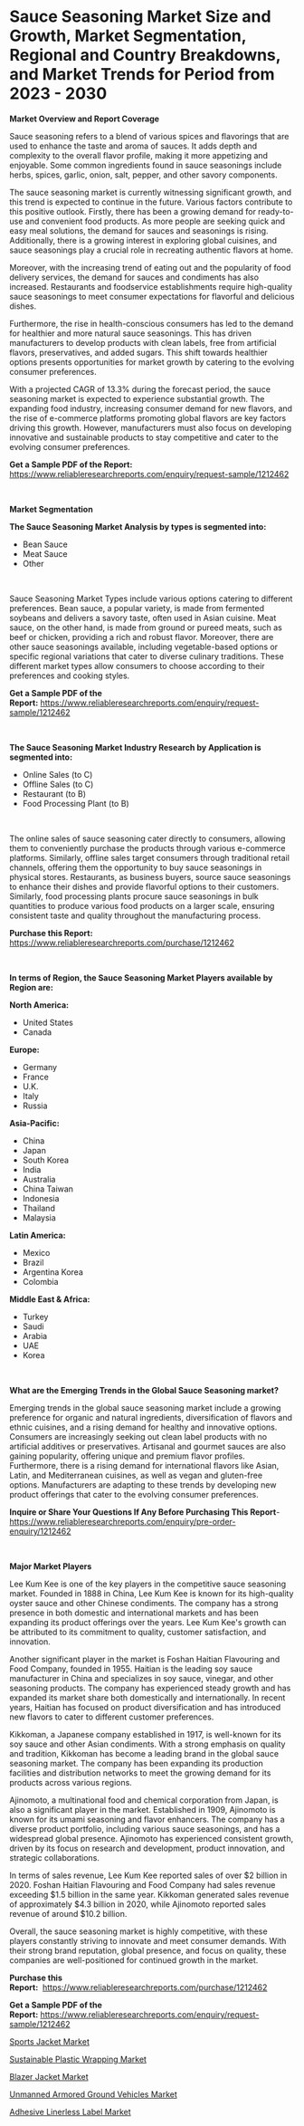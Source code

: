 <p><h1>Sauce Seasoning Market Size and Growth, Market Segmentation, Regional and Country Breakdowns, and Market Trends for Period from 2023 -  2030</h1></p><p><strong>Market Overview and Report Coverage</strong></p>
<p><p>Sauce seasoning refers to a blend of various spices and flavorings that are used to enhance the taste and aroma of sauces. It adds depth and complexity to the overall flavor profile, making it more appetizing and enjoyable. Some common ingredients found in sauce seasonings include herbs, spices, garlic, onion, salt, pepper, and other savory components.</p><p>The sauce seasoning market is currently witnessing significant growth, and this trend is expected to continue in the future. Various factors contribute to this positive outlook. Firstly, there has been a growing demand for ready-to-use and convenient food products. As more people are seeking quick and easy meal solutions, the demand for sauces and seasonings is rising. Additionally, there is a growing interest in exploring global cuisines, and sauce seasonings play a crucial role in recreating authentic flavors at home.</p><p>Moreover, with the increasing trend of eating out and the popularity of food delivery services, the demand for sauces and condiments has also increased. Restaurants and foodservice establishments require high-quality sauce seasonings to meet consumer expectations for flavorful and delicious dishes.</p><p>Furthermore, the rise in health-conscious consumers has led to the demand for healthier and more natural sauce seasonings. This has driven manufacturers to develop products with clean labels, free from artificial flavors, preservatives, and added sugars. This shift towards healthier options presents opportunities for market growth by catering to the evolving consumer preferences.</p><p>With a projected CAGR of 13.3% during the forecast period, the sauce seasoning market is expected to experience substantial growth. The expanding food industry, increasing consumer demand for new flavors, and the rise of e-commerce platforms promoting global flavors are key factors driving this growth. However, manufacturers must also focus on developing innovative and sustainable products to stay competitive and cater to the evolving consumer preferences.</p></p>
<p><strong>Get a Sample PDF of the Report:</strong> <a href="https://www.reliableresearchreports.com/enquiry/request-sample/1212462">https://www.reliableresearchreports.com/enquiry/request-sample/1212462</a></p>
<p>&nbsp;</p>
<p><strong>Market Segmentation</strong></p>
<p><strong>The Sauce Seasoning Market Analysis by types is segmented into:</strong></p>
<p><ul><li>Bean Sauce</li><li>Meat Sauce</li><li>Other</li></ul></p>
<p>&nbsp;</p>
<p><p>Sauce Seasoning Market Types include various options catering to different preferences. Bean sauce, a popular variety, is made from fermented soybeans and delivers a savory taste, often used in Asian cuisine. Meat sauce, on the other hand, is made from ground or pureed meats, such as beef or chicken, providing a rich and robust flavor. Moreover, there are other sauce seasonings available, including vegetable-based options or specific regional variations that cater to diverse culinary traditions. These different market types allow consumers to choose according to their preferences and cooking styles.</p></p>
<p><strong>Get a Sample PDF of the Report:</strong>&nbsp;<a href="https://www.reliableresearchreports.com/enquiry/request-sample/1212462">https://www.reliableresearchreports.com/enquiry/request-sample/1212462</a></p>
<p>&nbsp;</p>
<p><strong>The Sauce Seasoning Market Industry Research by Application is segmented into:</strong></p>
<p><ul><li>Online Sales (to C)</li><li>Offline Sales (to C)</li><li>Restaurant (to B)</li><li>Food Processing Plant (to B)</li></ul></p>
<p>&nbsp;</p>
<p><p>The online sales of sauce seasoning cater directly to consumers, allowing them to conveniently purchase the products through various e-commerce platforms. Similarly, offline sales target consumers through traditional retail channels, offering them the opportunity to buy sauce seasonings in physical stores. Restaurants, as business buyers, source sauce seasonings to enhance their dishes and provide flavorful options to their customers. Similarly, food processing plants procure sauce seasonings in bulk quantities to produce various food products on a larger scale, ensuring consistent taste and quality throughout the manufacturing process.</p></p>
<p><strong>Purchase this Report:</strong>&nbsp; <a href="https://www.reliableresearchreports.com/purchase/1212462">https://www.reliableresearchreports.com/purchase/1212462</a></p>
<p>&nbsp;</p>
<p><strong>In terms of Region, the Sauce Seasoning Market Players available by Region are:</strong></p>
<p>
    <p> <strong> North America: </strong>
        <ul>
            <li>United States</li>
            <li>Canada</li>
        </ul>
        </p> 
    <p> <strong> Europe: </strong>
        <ul>
            <li>Germany</li>
            <li>France</li>
            <li>U.K.</li>
            <li>Italy</li>
            <li>Russia</li>
        </ul>
        </p> 
    <p> <strong> Asia-Pacific: </strong>
        <ul>
            <li>China</li>
            <li>Japan</li>
            <li>South Korea</li>
            <li>India</li>
            <li>Australia</li>
            <li>China Taiwan</li>
            <li>Indonesia</li>
            <li>Thailand</li>
            <li>Malaysia</li>
        </ul>
        </p> 
    <p> <strong> Latin America: </strong>
        <ul>
            <li>Mexico</li>
            <li>Brazil</li>
            <li>Argentina Korea</li>
            <li>Colombia</li>
        </ul>
        </p> 
    <p> <strong> Middle East & Africa: </strong>
        <ul>
            <li>Turkey</li>
            <li>Saudi</li>
            <li>Arabia</li>
            <li>UAE</li>
            <li>Korea</li>
        </ul>
    </p>
    </p>
<p>&nbsp;</p>
<p><strong>What are the Emerging Trends in the Global Sauce Seasoning market?</strong></p>
<p><p>Emerging trends in the global sauce seasoning market include a growing preference for organic and natural ingredients, diversification of flavors and ethnic cuisines, and a rising demand for healthy and innovative options. Consumers are increasingly seeking out clean label products with no artificial additives or preservatives. Artisanal and gourmet sauces are also gaining popularity, offering unique and premium flavor profiles. Furthermore, there is a rising demand for international flavors like Asian, Latin, and Mediterranean cuisines, as well as vegan and gluten-free options. Manufacturers are adapting to these trends by developing new product offerings that cater to the evolving consumer preferences.</p></p>
<p><strong>Inquire or Share Your Questions If Any Before Purchasing This Report</strong>- <a href="https://www.reliableresearchreports.com/enquiry/pre-order-enquiry/1212462">https://www.reliableresearchreports.com/enquiry/pre-order-enquiry/1212462</a></p>
<p>&nbsp;</p>
<p><strong>Major Market Players</strong></p>
<p><p>Lee Kum Kee is one of the key players in the competitive sauce seasoning market. Founded in 1888 in China, Lee Kum Kee is known for its high-quality oyster sauce and other Chinese condiments. The company has a strong presence in both domestic and international markets and has been expanding its product offerings over the years. Lee Kum Kee's growth can be attributed to its commitment to quality, customer satisfaction, and innovation.</p><p>Another significant player in the market is Foshan Haitian Flavouring and Food Company, founded in 1955. Haitian is the leading soy sauce manufacturer in China and specializes in soy sauce, vinegar, and other seasoning products. The company has experienced steady growth and has expanded its market share both domestically and internationally. In recent years, Haitian has focused on product diversification and has introduced new flavors to cater to different customer preferences.</p><p>Kikkoman, a Japanese company established in 1917, is well-known for its soy sauce and other Asian condiments. With a strong emphasis on quality and tradition, Kikkoman has become a leading brand in the global sauce seasoning market. The company has been expanding its production facilities and distribution networks to meet the growing demand for its products across various regions.</p><p>Ajinomoto, a multinational food and chemical corporation from Japan, is also a significant player in the market. Established in 1909, Ajinomoto is known for its umami seasoning and flavor enhancers. The company has a diverse product portfolio, including various sauce seasonings, and has a widespread global presence. Ajinomoto has experienced consistent growth, driven by its focus on research and development, product innovation, and strategic collaborations.</p><p>In terms of sales revenue, Lee Kum Kee reported sales of over $2 billion in 2020. Foshan Haitian Flavouring and Food Company had sales revenue exceeding $1.5 billion in the same year. Kikkoman generated sales revenue of approximately $4.3 billion in 2020, while Ajinomoto reported sales revenue of around $10.2 billion.</p><p>Overall, the sauce seasoning market is highly competitive, with these players constantly striving to innovate and meet consumer demands. With their strong brand reputation, global presence, and focus on quality, these companies are well-positioned for continued growth in the market.</p></p>
<p><strong>Purchase this Report:</strong>&nbsp;&nbsp;<a href="https://www.reliableresearchreports.com/purchase/1212462">https://www.reliableresearchreports.com/purchase/1212462</a></p>
<p></p>
<p><strong>Get a Sample PDF of the Report:</strong>&nbsp;<a href="https://www.reliableresearchreports.com/enquiry/request-sample/1212462">https://www.reliableresearchreports.com/enquiry/request-sample/1212462</a></p>
<p><p><a href="https://medium.com/@kiannoel89776554/sports-jacket-market-size-growth-forecast-2023-2030-7c27b5d8865e">Sports Jacket Market</a></p><p><a href="https://www.linkedin.com/pulse/sustainable-plastic-wrapping-market-size-2023-2030-global/">Sustainable Plastic Wrapping Market</a></p><p><a href="https://medium.com/@ziansann43365/blazer-jacket-market-size-growth-forecast-2023-2030-9a6821b6def1">Blazer Jacket Market</a></p><p><a href="https://www.linkedin.com/pulse/unmanned-armored-ground-vehicles-market-size-share-amp-trends/">Unmanned Armored Ground Vehicles Market</a></p><p><a href="https://www.linkedin.com/pulse/adhesive-linerless-label-market-share-amp-new-trends-analysis/">Adhesive Linerless Label Market</a></p></p>